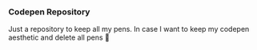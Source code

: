 ### Codepen Repository

Just a repository to keep all my pens. In case I want to keep my codepen aesthetic and delete all pens 🫣

